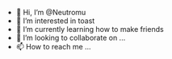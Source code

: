 - 👋 Hi, I’m @Neutromu
- 👀 I’m interested in toast
- 🌱 I’m currently learning how to make friends
- 💞️ I’m looking to collaborate on ...
- 📫 How to reach me ...

<!---
Neutromu/Neutromu is a ✨ special ✨ repository because its `README.md` (this file) appears on your GitHub profile.
You can click the Preview link to take a look at your changes.
--->
